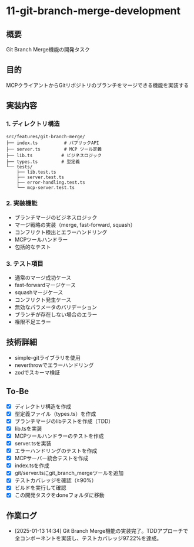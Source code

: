 # 11-git-branch-merge-development

## 概要
Git Branch Merge機能の開発タスク

## 目的
MCPクライアントからGitリポジトリのブランチをマージできる機能を実装する

## 実装内容

### 1. ディレクトリ構造
```
src/features/git-branch-merge/
├── index.ts          # パブリックAPI
├── server.ts         # MCP ツール定義
├── lib.ts           # ビジネスロジック
├── types.ts         # 型定義
└── tests/
    ├── lib.test.ts
    ├── server.test.ts
    ├── error-handling.test.ts
    └── mcp-server.test.ts
```

### 2. 実装機能
- ブランチマージのビジネスロジック
- マージ戦略の実装（merge, fast-forward, squash）
- コンフリクト検出とエラーハンドリング
- MCPツールハンドラー
- 包括的なテスト

### 3. テスト項目
- 通常のマージ成功ケース
- fast-forwardマージケース
- squashマージケース
- コンフリクト発生ケース
- 無効なパラメータのバリデーション
- ブランチが存在しない場合のエラー
- 権限不足エラー

## 技術詳細
- simple-gitライブラリを使用
- neverthrowでエラーハンドリング
- zodでスキーマ検証

## To-Be
- [x] ディレクトリ構造を作成
- [x] 型定義ファイル（types.ts）を作成
- [x] ブランチマージのlibテストを作成（TDD）
- [x] lib.tsを実装
- [x] MCPツールハンドラーのテストを作成
- [x] server.tsを実装
- [x] エラーハンドリングのテストを作成
- [x] MCPサーバー統合テストを作成
- [x] index.tsを作成
- [x] git/server.tsにgit_branch_mergeツールを追加
- [x] テストカバレッジを確認（≥90%）
- [x] ビルドを実行して確認
- [x] この開発タスクをdoneフォルダに移動

## 作業ログ
- [2025-01-13 14:34] Git Branch Merge機能の実装完了。TDDアプローチで全コンポーネントを実装し、テストカバレッジ97.22%を達成。